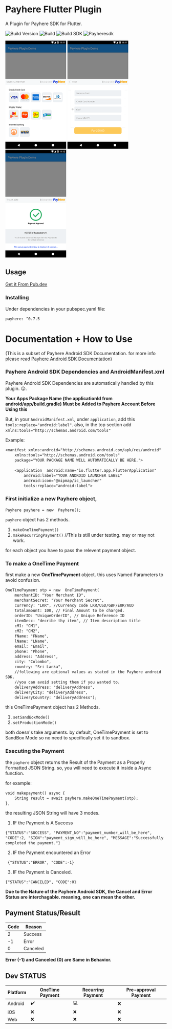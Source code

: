 # Payhere Flutter Plugin

A Plugin for Payhere SDK for Flutter.


![Build Version](https://img.shields.io/badge/V-0.7.5-brightgreen)
![Build](https://img.shields.io/badge/Status-Stable-brightgreen)
![Build SDK](https://img.shields.io/badge/FlutterChannel-Stable-blue)
![Payheresdk](https://img.shields.io/badge/PayhereSDK-2.0.24-brightgreen)


<p>
    <img src="https://raw.githubusercontent.com/SrilalS/Payhere-Flutter-Plugin/master/Docs/img/1.png?raw=true" width="190px" height="auto"/>
    <img src="https://raw.githubusercontent.com/SrilalS/Payhere-Flutter-Plugin/master/Docs/img/2.png?raw=true" width="190px" height="auto"/>
    <img src="https://raw.githubusercontent.com/SrilalS/Payhere-Flutter-Plugin/master/Docs/img/3.png?raw=true" width="190px" height="auto"/>
</p>


## Usage
[Get it From Pub.dev](https://pub.dev/packages/payhere)
### Installing
Under dependencies in your pubspec.yaml file:

    payhere: ^0.7.5

# Documentation + How to Use
(This is a subset of Payhere Android SDK Documentation. for more info please read [Payhere Android SDK Documentation](https://support.payhere.lk/api-&-mobile-sdk/payhere-android))

### Payhere Android SDK Dependencies and AndroidManifest.xml

Payhere Android SDK Dependencies are automatically handled by this plugin. 😜.

**Your Apps Package Name (the applicationId from android/app/build.gradle) Must be Added to Payhere Account Before Using this**

But, in your `AndroidManifest.xml`, under `application`, add this `tools:replace="android:label"`.  also, in the top section add `xmlns:tools="http://schemas.android.com/tools"`

Example: 
````
<manifest xmlns:android="http://schemas.android.com/apk/res/android"
	xmlns:tools="http://schemas.android.com/tools"
	package="YOUR PACKAGE NAME WILL AUTOMATICALLY BE HERE.">

	<application  android:name="io.flutter.app.FlutterApplication"
		android:label="YOUR ANDROID LAUNCHER LABEL"
		android:icon="@mipmap/ic_launcher" 
		tools:replace="android:label">
````
### First initialize a new **Payhere** object,
`Payhere payhere = new  Payhere(); `

`payhere` object has 2 methods. 

 1. `makeOneTimePayment()`
 2. `makeRecurringPayment()` //This is still under testing. may or may not work.

for each object you have to pass the relevent payment object. 

### To make a OneTime Payment

first make a new **OneTimePayment** object. this uses Named Parameters to avoid confusion.
```
OneTimePayment otp = new  OneTimePayment(
	merchantID: "Your Merchant ID",
	merchantSecret: "Your Merchant Secret",
	currency: "LKR", //Currency code LKR/USD/GBP/EUR/AUD
	totalamount: 100, // Final Amount to be charged.
	orderID: "UniqueOrderID", // Unique Reference ID
	itemDesc: "decribe thy item", // Item description title
	cM1: "CM1",
	cM2: "CM2",
	fName: "FName",
	lName: "LName",
	email: "Email",
	phone: "Phone",
	address: "Address",
	city: "Colombo",
	country: "Sri Lanka",
	//following are optional values as stated in the Payhere android SDK.
	//you can avoid setting them if you wanted to.
	deliveryAddress: "deliveryAddress",
	deliveryCity: "deliveryAddress",
	deliveryCountry: "deliveryAddress");
```
this OneTimePayment object has 2 Methods.
 1. `setSandBoxMode() `
 2. `setProductionMode() `

 both doesn's take arguments. by default, OneTimePayment is set to SandBox Mode so no need to specifically set it to sandbox. 

### Executing the Payment 
the `payhere` object returns the Result of the Payment as a Properly Formatted JSON String. so, you will need to execute it inside a Async function. 

for example:
```
void makepayment() async { 
	String result = await payhere.makeOneTimePayment(otp);
},
```
the resulting JSON String will have 3 modes.

 1. IF the Payment is A Success
 ```
 {"STATUS":"SUCCESS", "PAYMENT_NO":"payment_number_will_be_here", "CODE":2, "SIGN":"payment_sign_will_be_here", "MESSAGE":"Successfully completed the payment."}
 ```
 2. IF the Payment encountered an Error
 ```
  {"STATUS":"ERROR", "CODE":-1}
  ```
 3. IF the Payment is Canceled.
 ```
 {"STATUS":"CANCELED", "CODE":0} 
 ```
 **Due to the Nature of the Payhere Android SDK, the Cancel and Error Status are interchagable. meaning, one can mean the other.**

## Payment Status/Result

| Code| Reason|
|--|--|
| 2|  Success|
| -1|  Error|
| 0|  Canceled|

**Error (-1) and Canceled (0) are Same in Behavior.**

## Dev STATUS
| Platform| OneTime Payment| Recurring Payment | Pre-approval Payment
|--|--|--|--|
| Android |  ✔️| 💻 | ❌ | 
| iOS |  ❌| ❌ | ❌ |
| Web |  ❌| ❌ | ❌ |
